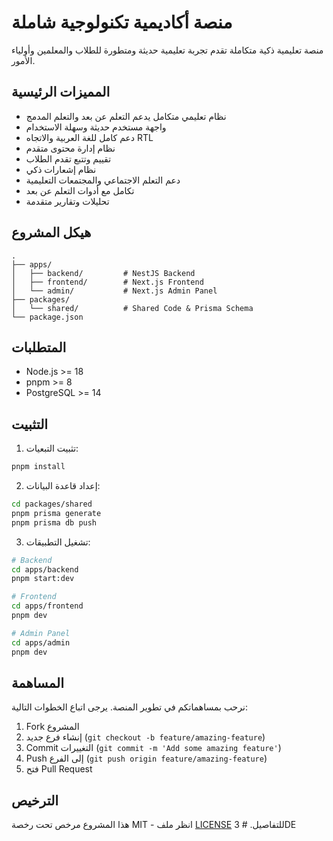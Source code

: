 # منصة أكاديمية تكنولوجية شاملة

منصة تعليمية ذكية متكاملة تقدم تجربة تعليمية حديثة ومتطورة للطلاب والمعلمين وأولياء الأمور.

## المميزات الرئيسية

- نظام تعليمي متكامل يدعم التعلم عن بعد والتعلم المدمج
- واجهة مستخدم حديثة وسهلة الاستخدام
- دعم كامل للغة العربية والاتجاه RTL
- نظام إدارة محتوى متقدم
- تقييم وتتبع تقدم الطلاب
- نظام إشعارات ذكي
- دعم التعلم الاجتماعي والمجتمعات التعليمية
- تكامل مع أدوات التعلم عن بعد
- تحليلات وتقارير متقدمة

## هيكل المشروع

```
.
├── apps/
│   ├── backend/         # NestJS Backend
│   ├── frontend/        # Next.js Frontend
│   └── admin/           # Next.js Admin Panel
├── packages/
│   └── shared/          # Shared Code & Prisma Schema
└── package.json
```

## المتطلبات

- Node.js >= 18
- pnpm >= 8
- PostgreSQL >= 14

## التثبيت

1. تثبيت التبعيات:
```bash
pnpm install
```

2. إعداد قاعدة البيانات:
```bash
cd packages/shared
pnpm prisma generate
pnpm prisma db push
```

3. تشغيل التطبيقات:
```bash
# Backend
cd apps/backend
pnpm start:dev

# Frontend
cd apps/frontend
pnpm dev

# Admin Panel
cd apps/admin
pnpm dev
```

## المساهمة

نرحب بمساهماتكم في تطوير المنصة. يرجى اتباع الخطوات التالية:

1. Fork المشروع
2. إنشاء فرع جديد (`git checkout -b feature/amazing-feature`)
3. Commit التغييرات (`git commit -m 'Add some amazing feature'`)
4. Push إلى الفرع (`git push origin feature/amazing-feature`)
5. فتح Pull Request

## الترخيص

هذا المشروع مرخص تحت رخصة MIT - انظر ملف [LICENSE](LICENSE) للتفاصيل. #   3 D E  
 